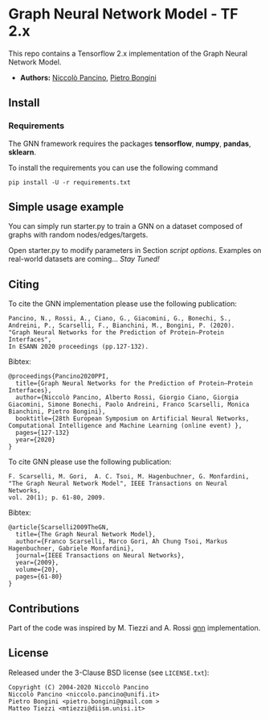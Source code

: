 # Graph Neural Network Model - TF 2.x
This repo contains a Tensorflow 2.x implementation of the Graph Neural Network Model.

- **Authors:** [Niccolò Pancino](http://sailab.diism.unisi.it/people/niccolo-pancino/), [Pietro Bongini](http://sailab.diism.unisi.it/people/pietro-bongini/)

## Install
### Requirements
The GNN framework requires the packages **tensorflow**, **numpy**, **pandas**, **sklearn**.

To install the requirements you can use the following command

    pip install -U -r requirements.txt


## Simple usage example
You can simply run starter.py to train a GNN on a dataset composed of graphs with random nodes/edges/targets. 

Open starter.py to modify parameters in Section *script options*. 
Examples on real-world datasets are coming... *Stay Tuned!*


## Citing
To cite the GNN implementation please use the following publication:

    Pancino, N., Rossi, A., Ciano, G., Giacomini, G., Bonechi, S., Andreini, P., Scarselli, F., Bianchini, M., Bongini, P. (2020). 
    "Graph Neural Networks for the Prediction of Protein–Protein Interfaces",
    In ESANN 2020 proceedings (pp.127-132).
    
Bibtex:

    @proceedings{Pancino2020PPI,
      title={Graph Neural Networks for the Prediction of Protein–Protein Interfaces},
      author={Niccolò Pancino, Alberto Rossi, Giorgio Ciano, Giorgia Giacomini, Simone Bonechi, Paolo Andreini, Franco Scarselli, Monica Bianchini, Pietro Bongini},
      booktitle={28th European Symposium on Artificial Neural Networks, Computational Intelligence and Machine Learning (online event) },
      pages={127-132}
      year={2020}
    }

To cite GNN please use the following publication:

    F. Scarselli, M. Gori,  A. C. Tsoi, M. Hagenbuchner, G. Monfardini, 
    "The Graph Neural Network Model", IEEE Transactions on Neural Networks,
    vol. 20(1); p. 61-80, 2009.
    
Bibtex:

    @article{Scarselli2009TheGN,
      title={The Graph Neural Network Model},
      author={Franco Scarselli, Marco Gori, Ah Chung Tsoi, Markus Hagenbuchner, Gabriele Monfardini},
      journal={IEEE Transactions on Neural Networks},
      year={2009},
      volume={20},
      pages={61-80}
    }

## Contributions
Part of the code was inspired by M. Tiezzi and A. Rossi [gnn](https://github.com/sailab-code/gnn) implementation.

## License
Released under the 3-Clause BSD license (see `LICENSE.txt`):

    Copyright (C) 2004-2020 Niccolò Pancino
    Niccolò Pancino <niccolo.pancino@unifi.it>
    Pietro Bongini <pietro.bongini@gmail.com >
    Matteo Tiezzi <mtiezzi@diism.unisi.it>
